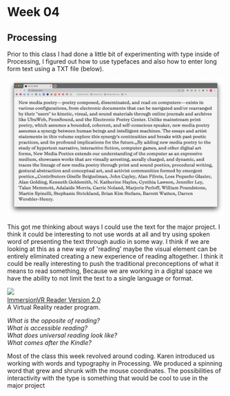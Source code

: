 # Week 04

## Processing
Prior to this class I had done a little bit of experimenting with type inside of Processing, I figured out how to use typefaces and also how to enter long form text using a TXT file (below).

![](long_form_text.jpg)

This got me thinking about ways I could use the text for the major project. I think it could be interesting to not use words at all and try using spoken word of presenting the text through audio in some way. I think if we are looking at this as a new way of 'reading' maybe the visual element can be entirely eliminated creating a new experience of reading altogether. I think it could be really interesting to push the traditional preconceptions of what it means to read something, Because we are working in a digital space we have the ability to not limit the text to a single language or format.

![](ImmersionVR_Reader.gif)  
[ImmersionVR Reader Version 2.0](https://www.youtube.com/watch?v=zS3nDbYyrpA&t=147s&ab_channel=immersionVR)  
A Virtual Reality reader program.

*What is the opposite of reading?*  
*What is accessible reading?*  
*What does universal reading look like?*  
*What comes after the Kindle?*  

Most of the class this week revolved around coding. Karen introduced us working with words and typography in Processing.
We produced a spinning word that grew and shrunk with the mouse coordinates. The possibilities of interactivity with the type is something that would be cool to use in the major project
